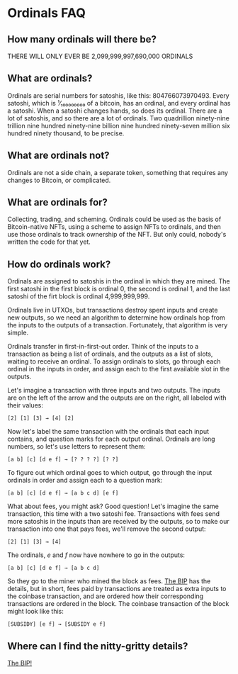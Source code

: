 Ordinals FAQ
============

How many ordinals will there be?
--------------------------------

THERE WILL ONLY EVER BE 2,099,999,997,690,000 ORDINALS

What are ordinals?
------------------

Ordinals are serial numbers for satoshis, like this: 804766073970493. Every
satoshi, which is ¹⁄₁₀₀₀₀₀₀₀₀ of a bitcoin, has an ordinal, and every ordinal
has a satoshi. When a satoshi changes hands, so does its ordinal. There are a
lot of satoshis, and so there are a lot of ordinals. Two quadrillion
ninety-nine trillion nine hundred ninety-nine billion nine hundred ninety-seven
million six hundred ninety thousand, to be precise.

What are ordinals not?
----------------------

Ordinals are not a side chain, a separate token, something that requires any
changes to Bitcoin, or complicated.

What are ordinals for?
----------------------

Collecting, trading, and scheming. Ordinals could be used as the basis of
Bitcoin-native NFTs, using a scheme to assign NFTs to ordinals, and then use
those ordinals to track ownership of the NFT. But only could, nobody's written
the code for that yet.

How do ordinals work?
---------------------

Ordinals are assigned to satoshis in the ordinal in which they are mined. The
first satoshi in the first block is ordinal 0, the second is ordinal 1, and the
last satoshi of the firt block is ordinal 4,999,999,999.

Ordinals live in UTXOs, but transactions destroy spent inputs and create new
outputs, so we need an algorithm to determine how ordinals hop from the inputs
to the outputs of a transaction. Fortunately, that algorithm is very simple.

Ordinals transfer in first-in-first-out order. Think of the inputs to a
transaction as being a list of ordinals, and the outputs as a list of slots,
waiting to receive an ordinal. To assign ordinals to slots, go through each
ordinal in the inputs in order, and assign each to the first available slot in
the outputs.

Let's imagine a transaction with three inputs and two outputs. The inputs are
on the left of the arrow and the outputs are on the right, all labeled with
their values:

    [2] [1] [3] → [4] [2]

Now let's label the same transaction with the ordinals that each input
contains, and question marks for each output ordinal. Ordinals are long
numbers, so let's use letters to represent them:

    [a b] [c] [d e f] → [? ? ? ?] [? ?]

To figure out which ordinal goes to which output, go through the input ordinals
in order and assign each to a question mark:

    [a b] [c] [d e f] → [a b c d] [e f]

What about fees, you might ask? Good question! Let's imagine the same
transaction, this time with a two satoshi fee. Transactions with fees send more
satoshis in the inputs than are received by the outputs, so to make our
transaction into one that pays fees, we'll remove the second output:

    [2] [1] [3] → [4]

The ordinals, <var>e</var> and <var>f</var> now have nowhere to go in the outputs:

    [a b] [c] [d e f] → [a b c d]

So they go to the miner who mined the block as fees. [The
BIP](https://github.com/casey/ord/blob/master/bip.mediawiki) has the details,
but in short, fees paid by transactions are treated as extra inputs to the
coinbase transaction, and are ordered how their corresponding transactions are
ordered in the block. The coinbase transaction of the block might look like
this:

    [SUBSIDY] [e f] → [SUBSIDY e f]

Where can I find the nitty-gritty details?
------------------------------------------

[The BIP!](https://github.com/casey/ord/blob/master/bip.mediawiki)
